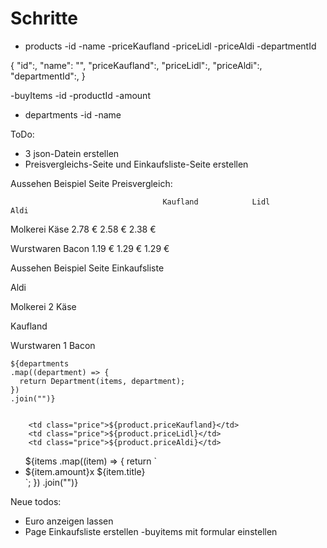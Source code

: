 # Schritte

- products
    -id
    -name
    -priceKaufland
    -priceLidl
    -priceAldi
    -departmentId

{
        "id":,
        "name": "",
        "priceKaufland":,
        "priceLidl":,
        "priceAldi":,
        "departmentId":,
    }

-buyItems
    -id
    -productId
    -amount
- departments
    -id
    -name


ToDo:
- 3 json-Datein erstellen
- Preisvergleichs-Seite und Einkaufsliste-Seite erstellen




Aussehen Beispiel Seite Preisvergleich:

                                      Kaufland            Lidl            Aldi

Molkerei
Käse                                 2.78 €             2.58 €          2.38 €

Wurstwaren
Bacon                                1.19 €             1.29 €          1.29 €


Aussehen Beispiel Seite Einkaufsliste

Aldi

  Molkerei
  2 Käse

  Kaufland

  Wurstwaren
  1 Bacon


	${departments
    .map((department) => {
      return Department(items, department);
    })
    .join("")}


        <td class="price">${product.priceKaufland}</td>
        <td class="price">${product.priceLidl}</td>
        <td class="price">${product.priceAldi}</td>




<ul>
		${items
      .map((item) => {
        return `<li> ${item.amount}x ${item.title}</li>`;
      })
      .join("")}
	</ul>


  Neue todos:
  - Euro anzeigen lassen
  - Page Einkaufsliste erstellen
  -buyitems mit formular einstellen